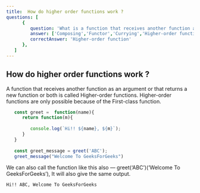 ```yaml
---
title:  How do higher order functions work ?
questions: [
      {
         question: 'What is a function that receives another function as an argument that returns a new function or both called?',
         answer: ['Composing','Functor','Currying','Higher-order function'],
         correctAnswer: 'Higher-order function'
      },
   ]
---
```

## How do higher order functions work ?

A function that receives another function as an argument or that returns a new function or both is called Higher-order functions. Higher-order functions are only possible because of the First-class function.

```js
   const greet =  function(name){
      return function(m){
      
         console.log(`Hi!! ${name}, ${m}`);
      }
   }
   
   const greet_message = greet('ABC');
   greet_message("Welcome To GeeksForGeeks")
```

We can also call the function like this also — greet(‘ABC’)(‘Welcome To GeeksForGeeks’), It will also give the same output.

```console
Hi!! ABC, Welcome To GeeksForGeeks
```